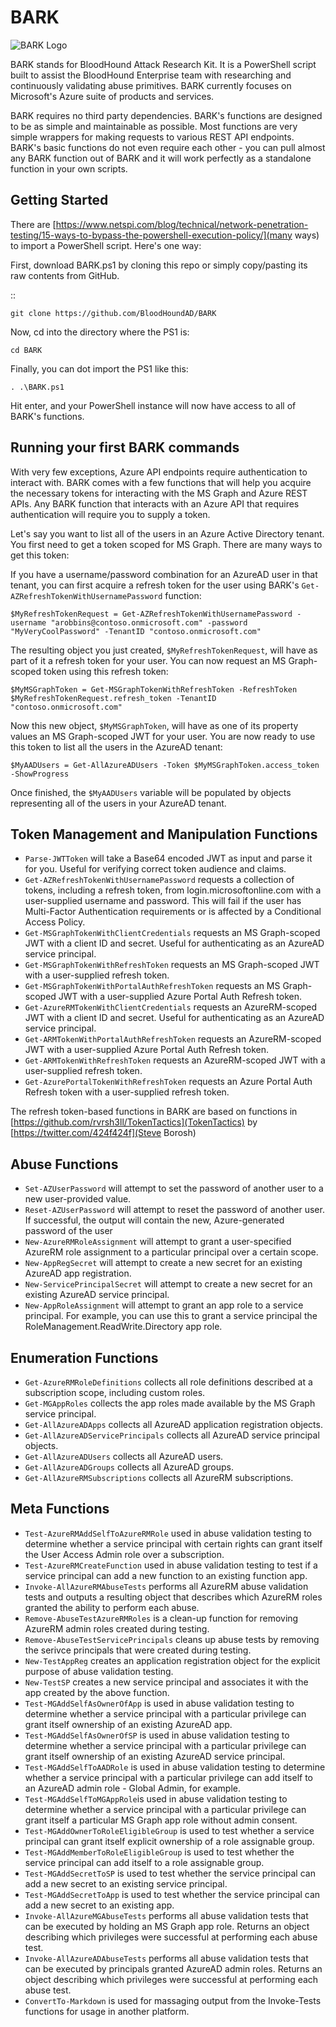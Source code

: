 # BARK

![BARK Logo](https://i.imgur.com/skPLO7U.jpg)

BARK stands for BloodHound Attack Research Kit. It is a PowerShell script built to assist the BloodHound Enterprise team with researching and continuously validating abuse primitives. BARK currently focuses on Microsoft's Azure suite of products and services.

BARK requires no third party dependencies. BARK's functions are designed to be as simple and maintainable as possible. Most functions are very simple wrappers for making requests to various REST API endpoints. BARK's basic functions do not even require each other - you can pull almost any BARK function out of BARK and it will work perfectly as a standalone function in your own scripts.

Getting Started
---------------

There are [https://www.netspi.com/blog/technical/network-penetration-testing/15-ways-to-bypass-the-powershell-execution-policy/](many ways) to import a PowerShell script. Here's one way:

First, download BARK.ps1 by cloning this repo or simply copy/pasting its raw contents from GitHub.

::

    git clone https://github.com/BloodHoundAD/BARK
    
Now, cd into the directory where the PS1 is:

    cd BARK
    
Finally, you can dot import the PS1 like this:

    . .\BARK.ps1
    
Hit enter, and your PowerShell instance will now have access to all of BARK's functions.

Running your first BARK commands
--------------------------------

With very few exceptions, Azure API endpoints require authentication to interact with. BARK comes with a few functions that will help you acquire the necessary tokens for interacting with the MS Graph and Azure REST APIs. Any BARK function that interacts with an Azure API that requires authentication will require you to supply a token.

Let's say you want to list all of the users in an Azure Active Directory tenant. You first need to get a token scoped for MS Graph. There are many ways to get this token:

If you have a username/password combination for an AzureAD user in that tenant, you can first acquire a refresh token for the user using BARK's ``Get-AZRefreshTokenWithUsernamePassword`` function:

    $MyRefreshTokenRequest = Get-AZRefreshTokenWithUsernamePassword -username "arobbins@contoso.onmicrosoft.com" -password "MyVeryCoolPassword" -TenantID "contoso.onmicrosoft.com"
    
The resulting object you just created, `$MyRefreshTokenRequest`, will have as part of it a refresh token for your user. You can now request an MS Graph-scoped token using this refresh token:

    $MyMSGraphToken = Get-MSGraphTokenWithRefreshToken -RefreshToken $MyRefreshTokenRequest.refresh_token -TenantID "contoso.onmicrosoft.com"
    
Now this new object, `$MyMSGraphToken`, will have as one of its property values an MS Graph-scoped JWT for your user. You are now ready to use this token to list all the users in the AzureAD tenant:

    $MyAADUsers = Get-AllAzureADUsers -Token $MyMSGraphToken.access_token -ShowProgress
    
Once finished, the `$MyAADUsers` variable will be populated by objects representing all of the users in your AzureAD tenant.

Token Management and Manipulation Functions
-------------------------------------------

* ``Parse-JWTToken`` will take a Base64 encoded JWT as input and parse it for you. Useful for verifying correct token audience and claims.
* ``Get-AZRefreshTokenWithUsernamePassword`` requests a collection of tokens, including a refresh token, from login.microsoftonline.com with a user-supplied username and password. This will fail if the user has Multi-Factor Authentication requirements or is affected by a Conditional Access Policy.
* ``Get-MSGraphTokenWithClientCredentials`` requests an MS Graph-scoped JWT with a client ID and secret. Useful for authenticating as an AzureAD service principal.
* ``Get-MSGraphTokenWithRefreshToken`` requests an MS Graph-scoped JWT with a user-supplied refresh token.
* ``Get-MSGraphTokenWithPortalAuthRefreshToken`` requests an MS Graph-scoped JWT with a user-supplied Azure Portal Auth Refresh token.
* ``Get-AzureRMTokenWithClientCredentials`` requests an AzureRM-scoped JWT with a client ID and secret. Useful for authenticating as an AzureAD service principal.
* ``Get-ARMTokenWithPortalAuthRefreshToken`` requests an AzureRM-scoped JWT with a user-supplied Azure Portal Auth Refresh token.
* ``Get-ARMTokenWithRefreshToken`` requests an AzureRM-scoped JWT with a user-supplied refresh token.
* ``Get-AzurePortalTokenWithRefreshToken`` requests an Azure Portal Auth Refresh token with a user-supplied refresh token.

The refresh token-based functions in BARK are based on functions in [https://github.com/rvrsh3ll/TokenTactics](TokenTactics) by [https://twitter.com/424f424f](Steve Borosh)

Abuse Functions
---------------
* ``Set-AZUserPassword`` will attempt to set the password of another user to a new user-provided value.
* ``Reset-AZUserPassword`` will attempt to reset the password of another user. If successful, the output will contain the new, Azure-generated password of the user
* ``New-AzureRMRoleAssignment`` will attempt to grant a user-specified AzureRM role assignment to a particular principal over a certain scope.
* ``New-AppRegSecret`` will attempt to create a new secret for an existing AzureAD app registration.
* ``New-ServicePrincipalSecret`` will attempt to create a new secret for an existing AzureAD service principal.
* ``New-AppRoleAssignment`` will attempt to grant an app role to a service principal. For example, you can use this to grant a service principal the RoleManagement.ReadWrite.Directory app role.

Enumeration Functions
---------------------
* ``Get-AzureRMRoleDefinitions`` collects all role definitions described at a subscription scope, including custom roles.
* ``Get-MGAppRoles`` collects the app roles made available by the MS Graph service principal.
* ``Get-AllAzureADApps`` collects all AzureAD application registration objects.
* ``Get-AllAzureADServicePrincipals`` collects all AzureAD service principal objects.
* ``Get-AllAzureADUsers`` collects all AzureAD users.
* ``Get-AllAzureADGroups`` collects all AzureAD groups.
* ``Get-AllAzureRMSubscriptions`` collects all AzureRM subscriptions.

Meta Functions
--------------
* ``Test-AzureRMAddSelfToAzureRMRole`` used in abuse validation testing to determine whether a service principal with certain rights can grant itself the User Access Admin role over a subscription.
* ``Test-AzureRMCreateFunction`` used in abuse validation testing to test if a service principal can add a new function to an existing function app.
* ``Invoke-AllAzureRMAbuseTests`` performs all AzureRM abuse validation tests and outputs a resulting object that describes which AzureRM roles granted the ability to perform each abuse.
* ``Remove-AbuseTestAzureRMRoles`` is a clean-up function for removing AzureRM admin roles created during testing.
* ``Remove-AbuseTestServicePrincipals`` cleans up abuse tests by removing the serivce principals that were created during testing.
* ``New-TestAppReg`` creates an application registration object for the explicit purpose of abuse validation testing.
* ``New-TestSP`` creates a new service principal and associates it with the app created by the above function.
* ``Test-MGAddSelfAsOwnerOfApp`` is used in abuse validation testing to determine whether a service principal with a particular privilege can grant itself ownership of an existing AzureAD app.
* ``Test-MGAddSelfAsOwnerOfSP`` is used in abuse validation testing to determine whether a service principal with a particular privilege can grant itself ownership of an existing AzureAD service principal.
* ``Test-MGAddSelfToAADRole`` is used in abuse validation testing to determine whether a service principal with a particular privilege can add itself to an AzureAD admin role - Global Admin, for example.
* ``Test-MGAddSelfToMGAppRole``is used in abuse validation testing to determine whether a service principal with a particular privilege can grant itself a particular MS Graph app role without admin consent.
* ``Test-MGAddOwnerToRoleEligibleGroup`` is used to test whether a service principal can grant itself explicit ownership of a role assignable group.
* ``Test-MGAddMemberToRoleEligibleGroup`` is used to test whether the service principal can add itself to a role assignable group.
* ``Test-MGAddSecretToSP`` is used to test whether the service principal can add a new secret to an existing service principal.
* ``Test-MGAddSecretToApp`` is used to test whether the service principal can add a new secret to an existing app.
* ``Invoke-AllAzureMGAbuseTests`` performs all abuse validation tests that can be executed by holding an MS Graph app role. Returns an object describing which privileges were successful at performing each abuse test.
* ``Invoke-AllAzureADAbuseTests`` performs all abuse validation tests that can be executed by principals granted AzureAD admin roles. Returns an object describing which privileges were successful at performing each abuse test.
* ``ConvertTo-Markdown`` is used for massaging output from the Invoke-<type>Tests functions for usage in another platform.
